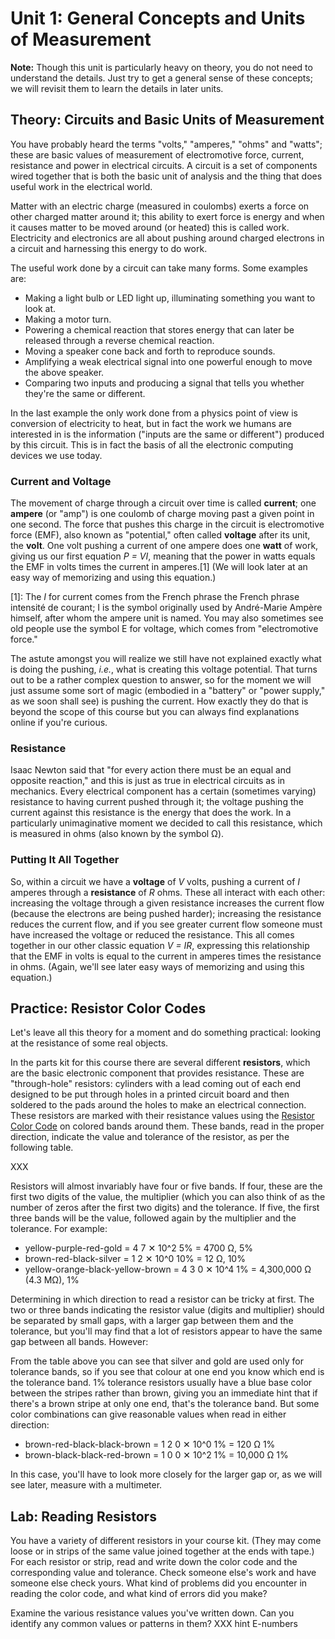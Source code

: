 Unit 1: General Concepts and Units of Measurement
=================================================

**Note:** Though this unit is particularly heavy on theory, you do not
need to understand the details. Just try to get a general sense of
these concepts; we will revisit them to learn the details in later
units.

Theory: Circuits and Basic Units of Measurement
-----------------------------------------------

You have probably heard the terms "volts," "amperes," "ohms" and
"watts"; these are basic values of measurement of electromotive force,
current, resistance and power in electrical circuits. A circuit is a
set of components wired together that is both the basic unit of
analysis and the thing that does useful work in the electrical world.

Matter with an electric charge (measured in coulombs) exerts a force
on other charged matter around it; this ability to exert force is
energy and when it causes matter to be moved around (or heated) this
is called work. Electricity and electronics are all about pushing
around charged electrons in a circuit and harnessing this energy to do
work.

The useful work done by a circuit can take many forms. Some examples
are:

* Making a light bulb or LED light up, illuminating something you want
  to look at.
* Making a motor turn.
* Powering a chemical reaction that stores energy that can later be
  released through a reverse chemical reaction.
* Moving a speaker cone back and forth to reproduce sounds.
* Amplifying a weak electrical signal into one powerful enough to move
  the above speaker.
* Comparing two inputs and producing a signal that tells you whether
  they're the same or different.

In the last example the only work done from a physics point of view is
conversion of electricity to heat, but in fact the work we humans are
interested in is the information ("inputs are the same or different")
produced by this circuit. This is in fact the basis of all the
electronic computing devices we use today.

### Current and Voltage

The movement of charge through a circuit over time is called
**current**; one **ampere** (or "amp") is one coulomb of charge moving
past a given point in one second. The force that pushes this charge in
the circuit is electromotive force (EMF), also known as "potential,"
often called **voltage** after its unit, the **volt**. One volt
pushing a current of one ampere does one **watt** of work, giving us
our first equation _P = VI_, meaning that the power in watts equals
the EMF in volts times the current in amperes.[1] (We will look later
at an easy way of memorizing and using this equation.)

[1]: The _I_ for current comes from the French phrase the French
phrase intensité de courant; I is the symbol originally used by
André-Marie Ampère himself, after whom the ampere unit is named. You
may also sometimes see old people use the symbol E for voltage, which
comes from "electromotive force."

The astute amongst you will realize we still have not explained
exactly what is doing the pushing, _i.e._, what is creating this
voltage potential. That turns out to be a rather complex question to
answer, so for the moment we will just assume some sort of magic
(embodied in a "battery" or "power supply," as we soon shall see) is
pushing the current. How exactly they do that is beyond the scope of
this course but you can always find explanations online if you're
curious.

### Resistance

Isaac Newton said that "for every action there must be an equal and
opposite reaction," and this is just as true in electrical circuits as
in mechanics. Every electrical component has a certain (sometimes
varying) resistance to having current pushed through it; the voltage
pushing the current against this resistance is the energy that does
the work. In a particularly unimaginative moment we decided to call
this resistance, which is measured in ohms (also known by the symbol
Ω).

### Putting It All Together

So, within a circuit we have a **voltage** of _V_ volts, pushing a
current of _I_ amperes through a **resistance** of _R_ ohms. These all
interact with each other: increasing the voltage through a given
resistance increases the current flow (because the electrons are being
pushed harder); increasing the resistance reduces the current flow,
and if you see greater current flow someone must have increased the
voltage or reduced the resistance. This all comes together in our
other classic equation _V = IR_, expressing this relationship that the
EMF in volts is equal to the current in amperes times the resistance
in ohms. (Again, we'll see later easy ways of memorizing and using
this equation.) 


Practice: Resistor Color Codes
------------------------------

Let's leave all this theory for a moment and do something practical:
looking at the resistance of some real objects.

In the parts kit for this course there are several different
**resistors**, which are the basic electronic component that provides
resistance. These are "through-hole" resistors: cylinders with a lead
coming out of each end designed to be put through holes in a printed
circuit board and then soldered to the pads around the holes to make
an electrical connection. These resistors are marked with their
resistance values using the [Resistor Color Code][rcc] on colored bands
around them. These bands, read in the proper direction, indicate the
value and tolerance of the resistor, as per the following table.

[rcc]: https://en.wikipedia.org/wiki/Electronic_color_code

XXX

Resistors will almost invariably have four or five bands. If four,
these are the first two digits of the value, the multiplier (which you
can also think of as the number of zeros after the first two digits)
and the tolerance. If five, the first three bands will be the value,
followed again by the multiplier and the tolerance. For example:

* yellow-purple-red-gold = 4 7 ✕ 10^2  5% = 4700 Ω, 5%
* brown-red-black-silver = 1 2 ✕ 10^0  10% = 12 Ω, 10%
* yellow-orange-black-yellow-brown = 4 3 0 ✕ 10^4  1% = 4,300,000 Ω (4.3 MΩ), 1%

Determining in which direction to read a resistor can be tricky at
first. The two or three bands indicating the resistor value (digits
and multiplier) should be separated by small gaps, with a larger gap
between them and the tolerance, but you'll may find that a lot of
resistors appear to have the same gap between all bands. However:

From the table above you can see that silver and gold are used only
for tolerance bands, so if you see that colour at one end you know
which end is the tolerance band. 1% tolerance resistors usually have a
blue base color between the stripes rather than brown, giving you an
immediate hint that if there's a brown stripe at only one end, that's
the tolerance band. But some color combinations can give reasonable
values when read in either direction:

* brown-red-black-black-brown = 1 2 0 ✕ 10^0  1% = 120 Ω  1%
* brown-black-black-red-brown = 1 0 0 ✕ 10^2  1% = 10,000 Ω  1%

In this case, you'll have to look more closely for the larger gap or,
as we will see later, measure with a multimeter.


Lab: Reading Resistors
----------------------

You have a variety of different resistors in your course kit. (They
may come loose or in strips of the same value joined together at the
ends with tape.) For each resistor or strip, read and write down the
color code and the corresponding value and tolerance. Check someone
else's work and have someone else check yours. What kind of problems
did you encounter in reading the color code, and what kind of errors
did you make?

Examine the various resistance values you've written down. Can you
identify any common values or patterns in them? XXX hint E-numbers
